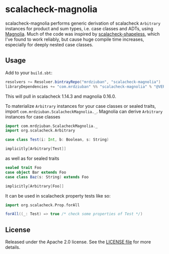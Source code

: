 # scalacheck-magnolia

scalacheck-magnolia performs generic derivation of scalacheck `Arbitrary` instances for product and sum types, i.e.
case classes and ADTs, using [Magnolia](http://magnolia.work). Much of the code was inspired by
[scalacheck-shapeless](https://github.com/alexarchambault/scalacheck-shapeless/blob/master/README.md), which I've
found to work reliably, but cause huge compile time increases, especially for deeply nested case classes.

## Usage

Add to your `build.sbt`:

```scala
resolvers += Resolver.bintrayRepo("mrdziuban", "scalacheck-magnolia")
libraryDependencies += "com.mrdziuban" %% "scalacheck-magnolia" % "@VERSION@"
```

This will pull in scalacheck 1.14.3 and magnolia 0.16.0.

To materialize `Arbitrary` instances for your case classes or sealed traits, import `com.mrdziuban.ScalacheckMagnolia._`.
Magnolia can derive `Arbitrary` instances for case classes

```scala mdoc:silent
import com.mrdziuban.ScalacheckMagnolia._
import org.scalacheck.Arbitrary

case class Test(i: Int, b: Boolean, s: String)

implicitly[Arbitrary[Test]]
```

as well as for sealed traits

```scala mdoc:silent
sealed trait Foo
case object Bar extends Foo
case class Baz(s: String) extends Foo

implicitly[Arbitrary[Foo]]
```

It can be used in scalacheck property tests like so:

```scala mdoc:silent
import org.scalacheck.Prop.forAll

forAll((_: Test) => true /* check some properties of Test */)
```

## License

Released under the Apache 2.0 license. See the [LICENSE file](LICENSE) for more details.

